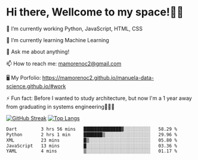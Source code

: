 # Hi there, Wellcome to my space!✌🏾

🔭 I’m currently working Python, JavaScript, HTML, CSS

🌱 I’m currently learning Machine Learning

💬 Ask me about anything!

📫 How to reach me: mamorenoc2@gmail.com

🖥️ My Porfolio: https://mamorenoc2.github.io/manuela-data-science.github.io/#work

⚡ Fun fact: Before I wanted to study architecture, but now I'm a 1 year away from graduating in systems engineering🤣🤣🤣

[![GitHub Streak](https://streak-stats.demolab.com/?user=mamorenoc2&theme=tokyonight_duo)](https://git.io/streak-stats)                 [![Top Langs](https://github-readme-stats.vercel.app/api/top-langs/?username=mamorenoc2&layout=compact&theme=tokyonight)](https://github.com/anuraghazra/github-readme-stats)

<!--START_SECTION:waka-->

```txt
Dart         3 hrs 56 mins   ██████████████▓░░░░░░░░░░   58.29 %
Python       2 hrs 1 min     ███████▒░░░░░░░░░░░░░░░░░   29.96 %
XML          23 mins         █▒░░░░░░░░░░░░░░░░░░░░░░░   05.80 %
JavaScript   13 mins         █░░░░░░░░░░░░░░░░░░░░░░░░   03.36 %
YAML         4 mins          ▒░░░░░░░░░░░░░░░░░░░░░░░░   01.17 %
```

<!--END_SECTION:waka-->
